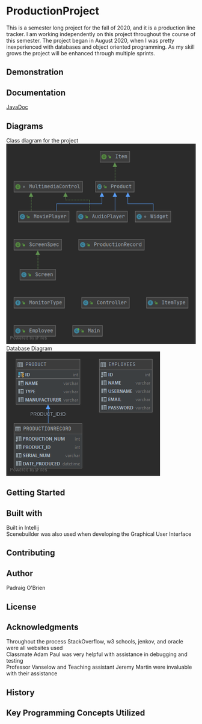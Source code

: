 # ProductionProject
This is a semester long project for the fall of 2020, and it is a production line tracker. I am working independently on this project throughout the course of this semester. 
The project began in August 2020, when I was pretty inexperienced with databases and object oriented programming. As my skill grows the project will be enhanced through
multiple sprints. 

## Demonstration

## Documentation
[JavaDoc](docs/index.html)
## Diagrams
Class diagram for the project <br>
 ![Class Diagram](classDiagram.png) <br>
Database Diagram <br>
![Database Diagram](PD.png)<br>

## Getting Started

## Built with
Built in Intellij <br/>
Scenebuilder was also used when developing the Graphical User Interface <br/>

## Contributing

## Author
Padraig O'Brien

## License

## Acknowledgments
Throughout the process StackOverflow, w3 schools, jenkov, and oracle were all websites used <br/>
Classmate Adam Paul was very helpful with assistance in debugging and testing <br/>
Professor Vanselow and Teaching assistant Jeremy Martin were invaluable with their assistance <br/>
## History

## Key Programming Concepts Utilized
